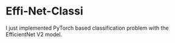 # Effi-Net-Classi
I just implemented PyTorch based classification problem with the EfficientNet V2 model.
